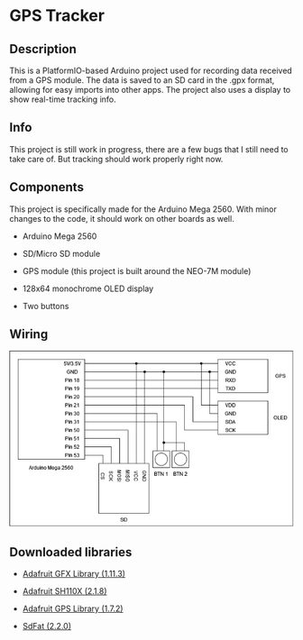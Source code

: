 # GPS Tracker
## Description
This is a PlatformIO-based Arduino project used for recording data received from a GPS module. 
The data is saved to an SD card in the .gpx format, allowing for easy imports into other apps. 
The project also uses a display to show real-time tracking info.

## Info
This project is still work in progress, there are a few bugs that I still need to take care of. But tracking should work properly right now.

## Components
This project is specifically made for the Arduino Mega 2560. With minor changes to the code, it should work on other boards as well.


- Arduino Mega 2560

- SD/Micro SD module

- GPS module (this project is built around the NEO-7M module)

- 128x64 monochrome OLED display

- Two buttons


## Wiring
<img src="wiring.png" alt="GPS Tracker wiring diagram">


## Downloaded libraries

- <a href="https://github.com/adafruit/Adafruit-GFX-Library">Adafruit GFX Library (1.11.3)<a>

- <a href="https://github.com/adafruit/Adafruit_SH110x">Adafruit SH110X (2.1.8)<a>

- <a href="https://github.com/adafruit/Adafruit_GPS">Adafruit GPS Library (1.7.2)<a>

- <a href="https://github.com/greiman/SdFat">SdFat (2.2.0)<a>

